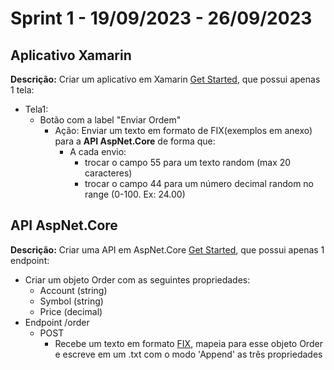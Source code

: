 # Sprint 1 - 19/09/2023 - 26/09/2023

## Aplicativo Xamarin
**Descrição:** Criar um aplicativo em Xamarin [Get Started](https://learn.microsoft.com/en-us/xamarin/get-started/), que possui apenas 1 tela: 
* Tela1: 
  * Botão com a label "Enviar Ordem"
    * Ação: Enviar um texto em formato de FIX(exemplos em anexo) para a **API AspNet.Core** de forma que:
      * A cada envio:
        * trocar o campo 55 para um texto random (max 20 caracteres)
        * trocar o campo 44 para um número decimal random no range (0-100. Ex: 24.00)


## API AspNet.Core
**Descrição:** Criar uma API em AspNet.Core [Get Started](https://learn.microsoft.com/en-us/aspnet/core/tutorials/first-web-api?view=aspnetcore-7.0&tabs=visual-studio), que possui apenas 1 endpoint:
* Criar um objeto Order com as seguintes propriedades:
  * Account (string)
  * Symbol (string)
  * Price (decimal)
* Endpoint /order
  * POST
    * Recebe um texto em formato [FIX](https://en.wikipedia.org/wiki/Financial_Information_eXchange), mapeia para esse objeto Order e escreve em um .txt com o modo 'Append' as três propriedades
